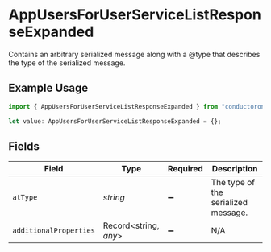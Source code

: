 # AppUsersForUserServiceListResponseExpanded

Contains an arbitrary serialized message along with a @type that describes the type of the serialized message.

## Example Usage

```typescript
import { AppUsersForUserServiceListResponseExpanded } from "conductorone-sdk-typescript/sdk/models/shared";

let value: AppUsersForUserServiceListResponseExpanded = {};
```

## Fields

| Field                               | Type                                | Required                            | Description                         |
| ----------------------------------- | ----------------------------------- | ----------------------------------- | ----------------------------------- |
| `atType`                            | *string*                            | :heavy_minus_sign:                  | The type of the serialized message. |
| `additionalProperties`              | Record<string, *any*>               | :heavy_minus_sign:                  | N/A                                 |